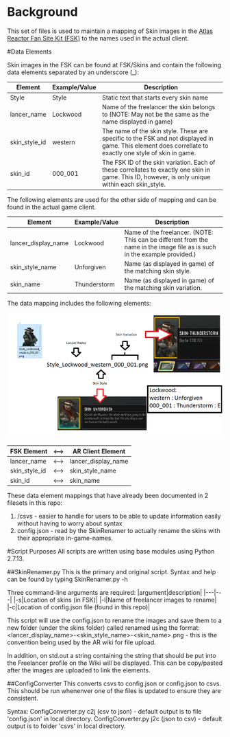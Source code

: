 # Background
This set of files is used to maintain a mapping of Skin images in the [Atlas Reactor Fan Site Kit (FSK)](http://forums.atlasreactorgame.com/showthread.php?2209-Atlas-Reactor-Fan-Site-Kit-OFFICIAL) to the names used in the actual client. 

#Data Elements

Skin images in the FSK can be found at FSK/Skins and contain the following data elements separated by an underscore (_):

|Element|Example/Value|Description|
|-------|---------|--------|
|Style|Style|Static text that starts every skin name|
|lancer_name|Lockwood|Name of the freelancer the skin belongs to (NOTE: May not be the same as the name displayed in game)|
|skin_style_id|western|The name of the skin style.  These are specific to the FSK and not displayed in game.  This element does correllate to exactly one style of skin in game.|
|skin_id|000_001|The FSK ID of the skin variation.  Each of these correllates to exactly one skin in game.  This ID, however, is only unique within each skin_style.|

The following elements are used for the other side of mapping and can be found in the actual game client.

|Element|Example/Value|Description|
|--------|--------|--------|
|lancer_display_name|Lockwood|Name of the freelancer. (NOTE: This can be different from the name in the image file as is such in the example provided.)|
|skin_style_name|Unforgiven|Name (as displayed in game) of the matching skin style.|
|skin_name|Thunderstorm|Name (as displayed in game) of the matching skin variation.|

The data mapping includes the following elements:

![Skin Image Reference](https://github.com/kotadog/ARSkinRenamer/blob/master/images/ExampleSkinBreakdown-alternate.png)

|FSK Element|<-->|AR Client Element|
------------|----|--------------------|
|lancer_name|<-->|lancer_display_name|
|skin_style_id|<-->|skin_style_name|
|skin_id|<-->|skin_name|

These data element mappings that have already been documented in 2 filesets in this repo:
1. /csvs - easier to handle for users to be able to update information easily without having to worry about syntax
1. config.json - read by the SkinRenamer to actually rename the skins with their appropriate in-game-names.

#Script Purposes
All scripts are written using base modules using Python 2.7.13.

##SkinRenamer.py
This is the primary and original script.  Syntax and help can be found by typing SkinRenamer.py -h

Three command-line arguments are required:
|argument|description|
|---|---|
|-s|Location of skins (in FSK)|
|-l|Name of freelancer images to rename|
|-c|Location of config.json file (found in this repo)|

This script will use the config.json to rename the images and save them to a new folder (under the skins folder) called renamed using the format:
<lancer_display_name>-<skin_style_name>-<skin_name>.png - this is the convention being used by the AR wiki for file upload.

In addition, on std.out a string containing the string that should be put into the Freelancer profile on the Wiki will be displayed.  This can be copy/pasted after the images are uploaded to link the elements.

##ConfigConverter
This converts csvs to config.json or config.json to csvs.  This should be run whenenver one of the files is updated to ensure they are consistent.

Syntax:
ConfigConverter.py c2j (csv to json) - default output is to file 'config.json' in local directory.
ConfigConverter.py j2c (json to csv) - default output is to folder 'csvs' in local directory.


##
